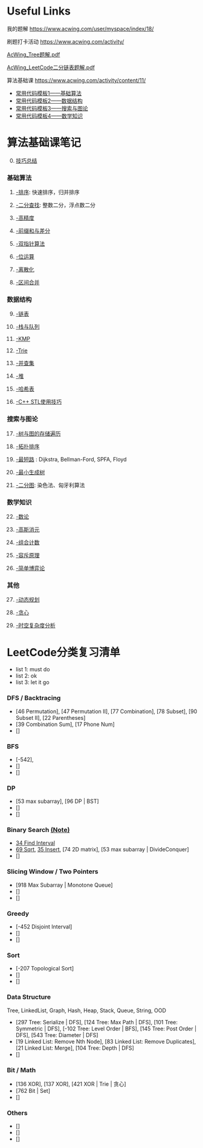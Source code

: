 
# Useful Links

我的题解 https://www.acwing.com/user/myspace/index/18/

刷题打卡活动 https://www.acwing.com/activity/

[AcWing_Tree题解.pdf](/面经和高频/acwing/AcWing_Tree题解.pdf)

[AcWing_LeetCode二分链表题解.pdf](/面经和高频/acwing/AcWing_LeetCode二分链表题解.pdf)

算法基础课 https://www.acwing.com/activity/content/11/

  - [常用代码模板1——基础算法](https://www.acwing.com/blog/content/277/)
  - [常用代码模板2——数据结构](https://www.acwing.com/blog/content/404/)
  - [常用代码模板3——搜索与图论](https://www.acwing.com/blog/content/405/)
  - [常用代码模板4——数学知识](https://www.acwing.com/blog/content/406/)
  



# 算法基础课笔记

0. [技巧总结](/Note/0.Tricks.md)

### 基础算法

1. [-排序](/Note/1.Sort.md): 快速排序，归并排序 

2. [-二分查找](/Note/2.BinarySearch.md): 整数二分，浮点数二分

3. [-高精度](/Note/3.高精度.md) 

4. [-前缀和与差分](/Note/4.前缀和与差分.md) 

5. [-双指针算法](/Note/5.TwoPointers.md) 

6. [-位运算](/Note/6.Bit.md) 

7. [-离散化](/Note/7.离散化.md) 

8. [-区间合并](/Note/8.区间合并.md) 

### 数据结构

9. [-链表](/Note/9.LinkedList.md) 

10. [-栈与队列](/Note/10.StackQueue.md) 

11. [-KMP](/Note/11.KMP.md) 

12. [-Trie](/Note/12.Trie.md) 

13. [-并查集](/Note/13.UnionFind.md) 

14. [-堆](/Note/14.Heap.md) 

15. [-哈希表](/Note/15.Hash.md) 

16. [-C++ STL使用技巧](/Note/16.STL.md) 

### 搜索与图论

17. [-树与图的存储遍历](/Note/17.TreeGraph.md)  

18. [-拓扑排序](/Note/18.TopologicalSort.md) 

19. [-最短路](/Note/19.ShortestPath.md) : Dijkstra, Bellman-Ford, SPFA, Floyd

20. [-最小生成树](/Note/20.最小生成树.md) 

21. [-二分图](/Note/21.二分图.md): 染色法、匈牙利算法

### 数学知识

22. [-数论](/Note/22.数论.md) 

23. [-高斯消元](/Note/23.高斯消元.md) 

24. [-组合计数](/Note/24.Combination.md) 

25. [-容斥原理](/Note/25.容斥原理.md)

26. [-简单博弈论](/Note/26.简单博弈论.md) 

### 其他

27. [-动态规划](/Note/27.DP.md)

28. [-贪心](/Note/28.贪心.md) 

29. [-时空复杂度分析](/Note/29.Complexity.md) 


# LeetCode分类复习清单

- list 1: must do
- list 2: ok 
- list 3: let it go

### DFS / Backtracing 

- [46 Permutation], [47 Permutation II], [77 Combination], [78 Subset], [90 Subset II], [22 Parentheses]
- [39 Combination Sum], [17 Phone Num]
- []


### BFS

- [-542], 
- []
- []


### DP

- [53 max subarray], [96 DP | BST]
- []
- []


### Binary Search [(Note)](/Note/2.BinarySearch.md)

- [34 Find Interval](/Leetcode_CPP/34.md)
- [69 Sqrt](/Leetcode_CPP/69.md), [35 Insert](/Leetcode_CPP/35.md), [74 2D matrix], [53 max subarray | DivideConquer]
- []

### Slicing Window / Two Pointers

- [918 Max Subarray | Monotone Queue]
- []
- []


### Greedy

- [-452 Disjoint Interval]
- []
- []


### Sort

- [-207 Topological Sort]
- []
- []




### Data Structure

Tree, LinkedList, Graph, Hash, Heap, Stack, Queue, String, OOD

- [297 Tree:  Serialize | DFS], [124 Tree:  Max Path | DFS], [101 Tree: Symmetric | DFS], [-102 Tree: Level Order | BFS], [145 Tree: Post Order | DFS], [543 Tree: Diameter | DFS]
- [19 Linked List: Remove Nth Node], [83 Linked List: Remove Duplicates], [21 Linked List: Merge], [104 Tree: Depth | DFS]
- []


### Bit / Math

- [136 XOR], [137 XOR], [421 XOR | Trie | 贪心]
- [762 Bit | Set]
- []

### Others

- []
- []
- []



